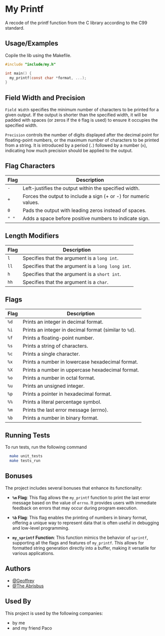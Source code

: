 
# My Printf

A recode of the printf function from the C library according to the C99 standard.


## Usage/Examples
Copile the lib using the Makefile.
```c
#include "include/my.h"

int main() {
  my_printf(const char *format, ...);
}
```


## Field Width and Precision

`Field Width` specifies the minimum number of characters to be printed for a given output. If the output is shorter than the specified width, it will be padded with spaces (or zeros if the `0` flag is used) to ensure it occupies the specified width.

`Precision` controls the number of digits displayed after the decimal point for floating-point numbers, or the maximum number of characters to be printed from a string. It is introduced by a period (`.`) followed by a number (`n`), indicating how much precision should be applied to the output.

## Flag Characters

| Flag | Description                                      |
|------|--------------------------------------------------|
| `-`  | Left-justifies the output within the specified width. |
| `+`  | Forces the output to include a sign (+ or -) for numeric values. |
| `0`  | Pads the output with leading zeros instead of spaces. |
| `" "`  | Adds a space before positive numbers to indicate sign. |

## Length Modifiers

| Flag | Description                                    |
|------|------------------------------------------------|
| `l`  | Specifies that the argument is a `long int`.  |
| `ll` | Specifies that the argument is a `long long int`. |
| `h`  | Specifies that the argument is a `short int`. |
| `hh` | Specifies that the argument is a `char`.      |

## Flags


| Flag | Description                                    |
|------|------------------------------------------------|
| `%d` | Prints an integer in decimal format.          |
| `%i` | Prints an integer in decimal format (similar to `%d`). |
| `%f` | Prints a floating-point number.                |
| `%s` | Prints a string of characters.                 |
| `%c` | Prints a single character.                     |
| `%x` | Prints a number in lowercase hexadecimal format. |
| `%X` | Prints a number in uppercase hexadecimal format. |
| `%o` | Prints a number in octal format.               |
| `%u` | Prints an unsigned integer.                     |
| `%p` | Prints a pointer in hexadecimal format.        |
| `%%` | Prints a literal percentage symbol.            |
| `%m` | Prints the last error message (errno).        |
| `%b` | Prints a number in binary format.              |



## Running Tests

To run tests, run the following command

```bash
  make unit_tests
  make tests_run
```


## Bonuses

The project includes several bonuses that enhance its functionality:

- **`%m` Flag**: This flag allows the `my_printf` function to print the last error message based on the value of `errno`. It provides users with immediate feedback on errors that may occur during program execution.

- **`%b` Flag**: This flag enables the printing of numbers in binary format, offering a unique way to represent data that is often useful in debugging and low-level programming.

- **`my_sprintf` Function**: This function mimics the behavior of `sprintf`, supporting all the flags and features of `my_printf`. This allows for formatted string generation directly into a buffer, making it versatile for various applications.

## Authors

- [@Geoffrey](https://github.com/Jean-FrancoisVilacorta)
- [@The Abrisbus](https://github.com/theabrisbus)

## Used By

This project is used by the following companies:

- by me
- and my friend Paco
